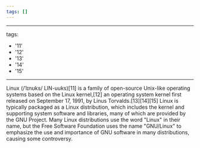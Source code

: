 ```yaml
---
tags: []
---
```


---
tags:
- '11'
- '12'
- '13'
- '14'
- '15'
---

Linux (/ˈlɪnʊks/ LIN-uuks)[11] is a family of open-source Unix-like operating systems based on the Linux kernel,[12] an operating system kernel first released on September 17, 1991, by Linus Torvalds.[13][14][15] Linux is typically packaged as a Linux distribution, which includes the kernel and supporting system software and libraries, many of which are provided by the GNU Project. Many Linux distributions use the word "Linux" in their name, but the Free Software Foundation uses the name "GNU/Linux" to emphasize the use and importance of GNU software in many distributions, causing some controversy.